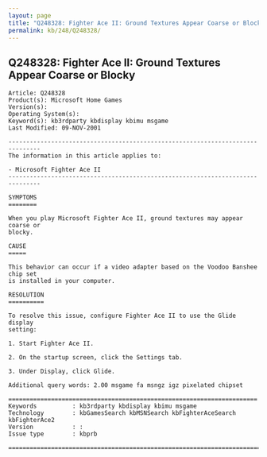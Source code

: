 ```yaml
---
layout: page
title: "Q248328: Fighter Ace II: Ground Textures Appear Coarse or Blocky"
permalink: kb/248/Q248328/
---
```


## Q248328: Fighter Ace II: Ground Textures Appear Coarse or Blocky

	Article: Q248328
	Product(s): Microsoft Home Games
	Version(s): 
	Operating System(s): 
	Keyword(s): kb3rdparty kbdisplay kbimu msgame
	Last Modified: 09-NOV-2001
	
	-------------------------------------------------------------------------------
	The information in this article applies to:
	
	- Microsoft Fighter Ace II 
	-------------------------------------------------------------------------------
	
	SYMPTOMS
	========
	
	When you play Microsoft Fighter Ace II, ground textures may appear coarse or
	blocky.
	
	CAUSE
	=====
	
	This behavior can occur if a video adapter based on the Voodoo Banshee chip set
	is installed in your computer.
	
	RESOLUTION
	==========
	
	To resolve this issue, configure Fighter Ace II to use the Glide display
	setting:
	
	1. Start Fighter Ace II.
	
	2. On the startup screen, click the Settings tab.
	
	3. Under Display, click Glide.
	
	Additional query words: 2.00 msgame fa msngz igz pixelated chipset
	
	======================================================================
	Keywords          : kb3rdparty kbdisplay kbimu msgame 
	Technology        : kbGamesSearch kbMSNSearch kbFighterAceSearch kbFighterAce2
	Version           : :
	Issue type        : kbprb
	
	=============================================================================
	
